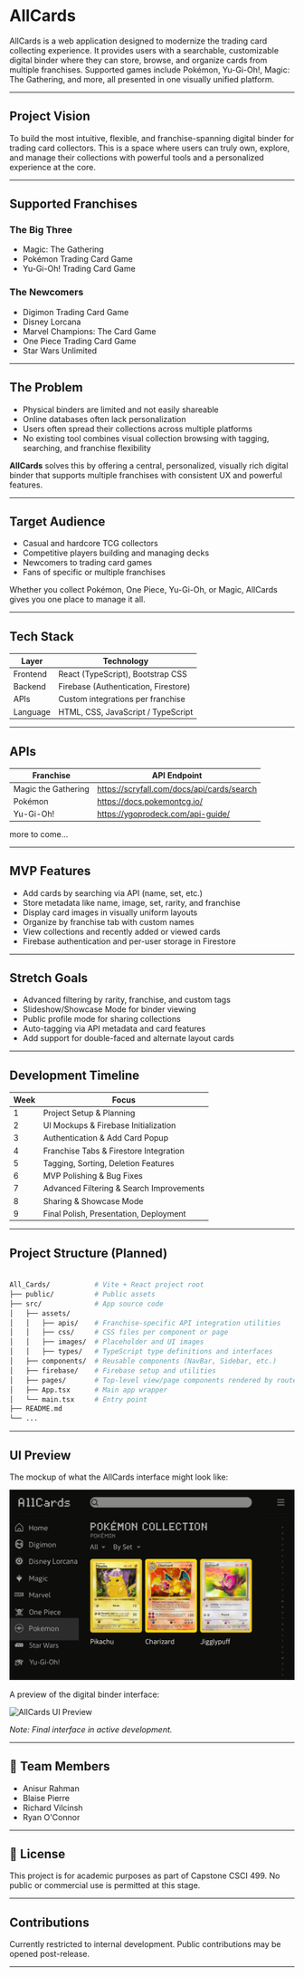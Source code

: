 # AllCards

AllCards is a web application designed to modernize the trading card collecting experience. It provides users with a searchable, customizable digital binder where they can store, browse, and organize cards from multiple franchises. Supported games include Pokémon, Yu-Gi-Oh!, Magic: The Gathering, and more, all presented in one visually unified platform.

---

## Project Vision

To build the most intuitive, flexible, and franchise-spanning digital binder for trading card collectors. This is a space where users can truly own, explore, and manage their collections with powerful tools and a personalized experience at the core.

---

## Supported Franchises

### The Big Three

- Magic: The Gathering
- Pokémon Trading Card Game
- Yu-Gi-Oh! Trading Card Game

### The Newcomers

- Digimon Trading Card Game
- Disney Lorcana
- Marvel Champions: The Card Game
- One Piece Trading Card Game
- Star Wars Unlimited

---

## The Problem

- Physical binders are limited and not easily shareable
- Online databases often lack personalization
- Users often spread their collections across multiple platforms
- No existing tool combines visual collection browsing with tagging, searching, and franchise flexibility

**AllCards** solves this by offering a central, personalized, visually rich digital binder that supports multiple franchises with consistent UX and powerful features.

---

## Target Audience

- Casual and hardcore TCG collectors
- Competitive players building and managing decks
- Newcomers to trading card games
- Fans of specific or multiple franchises

Whether you collect Pokémon, One Piece, Yu-Gi-Oh, or Magic, AllCards gives you one place to manage it all.

---

## Tech Stack

| Layer    | Technology                           |
| -------- | ------------------------------------ |
| Frontend | React (TypeScript), Bootstrap CSS    |
| Backend  | Firebase (Authentication, Firestore) |
| APIs     | Custom integrations per franchise    |
| Language | HTML, CSS, JavaScript / TypeScript   |

---

## APIs

| Franchise           | API Endpoint                               |
| ------------------- | ------------------------------------------ |
| Magic the Gathering | https://scryfall.com/docs/api/cards/search |
| Pokémon             | https://docs.pokemontcg.io/                |
| Yu-Gi-Oh!           | https://ygoprodeck.com/api-guide/          |

more to come...

---

## MVP Features

- Add cards by searching via API (name, set, etc.)
- Store metadata like name, image, set, rarity, and franchise
- Display card images in visually uniform layouts
- Organize by franchise tab with custom names
- View collections and recently added or viewed cards
- Firebase authentication and per-user storage in Firestore

---

## Stretch Goals

- Advanced filtering by rarity, franchise, and custom tags
- Slideshow/Showcase Mode for binder viewing
- Public profile mode for sharing collections
- Auto-tagging via API metadata and card features
- Add support for double-faced and alternate layout cards

---

## Development Timeline

| Week | Focus                                    |
| ---- | ---------------------------------------- |
| 1    | Project Setup & Planning                 |
| 2    | UI Mockups & Firebase Initialization     |
| 3    | Authentication & Add Card Popup          |
| 4    | Franchise Tabs & Firestore Integration   |
| 5    | Tagging, Sorting, Deletion Features      |
| 6    | MVP Polishing & Bug Fixes                |
| 7    | Advanced Filtering & Search Improvements |
| 8    | Sharing & Showcase Mode                  |
| 9    | Final Polish, Presentation, Deployment   |

---

## Project Structure (Planned)

```bash

All_Cards/           # Vite + React project root
├── public/          # Public assets
├── src/             # App source code
│   ├── assets/
│   │   ├── apis/    # Franchise-specific API integration utilities
│   │   ├── css/     # CSS files per component or page
│   │   ├── images/  # Placeholder and UI images
│   │   ├── types/   # TypeScript type definitions and interfaces
│   ├── components/  # Reusable components (NavBar, Sidebar, etc.)
│   ├── firebase/    # Firebase setup and utilities
│   ├── pages/       # Top-level view/page components rendered by routes
│   ├── App.tsx      # Main app wrapper
│   └── main.tsx     # Entry point
├── README.md
└── ...

```

---

## UI Preview

The mockup of what the AllCards interface might look like:

![AllCards UI Mockup](/images/Example-AllCards.png)

A preview of the digital binder interface:

![AllCards UI Preview](/images/AllCardsUI.png)

_Note: Final interface in active development._

---

## 👥 Team Members

- Anisur Rahman
- Blaise Pierre
- Richard Vilcinsh
- Ryan O'Connor

---

## 📄 License

This project is for academic purposes as part of Capstone CSCI 499. No public or commercial use is permitted at this stage.

---

## Contributions

Currently restricted to internal development. Public contributions may be opened post-release.

---

